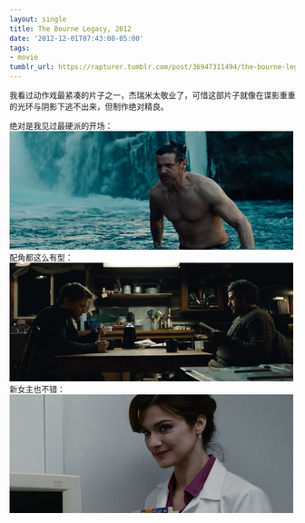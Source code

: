 ```yaml
---
layout: single
title: The Bourne Legacy, 2012
date: '2012-12-01T07:43:00-05:00'
tags:
- movie
tumblr_url: https://rapturer.tumblr.com/post/36947311494/the-bourne-legacy-2012
---
```

我看过动作戏最紧凑的片子之一，杰瑞米太敬业了，可惜这部片子就像在谍影重重的光环与阴影下逃不出来，但制作绝对精良。

绝对是我见过最硬派的开场： ![](/assets/img/tumblr_inline_mhjrimgjok1qz4rgp.jpg)配角都这么有型： ![](/assets/img/tumblr_inline_mhjrm91hu11qz4rgp.jpg)新女主也不错： ![](/assets/img/tumblr_inline_mhjrwglxn81qz4rgp.jpg)

